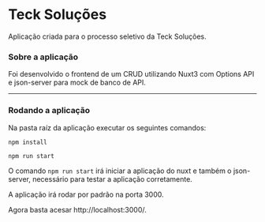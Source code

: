 # **Teck Soluções** 

Aplicação criada para o processo seletivo da Teck Soluções.

### Sobre a aplicação

Foi desenvolvido o frontend de um CRUD utilizando Nuxt3 com Options API e json-server para mock de banco de API. 

------

### Rodando a aplicação

Na pasta raíz da aplicação executar os seguintes comandos:

`npm install` 

`npm run start`

O comando `npm run start` irá iniciar a aplicação do nuxt e também o json-server, necessário para testar a aplicação corretamente. 

A aplicação irá rodar por padrão na porta 3000. 

Agora basta acesar http://localhost:3000/.
